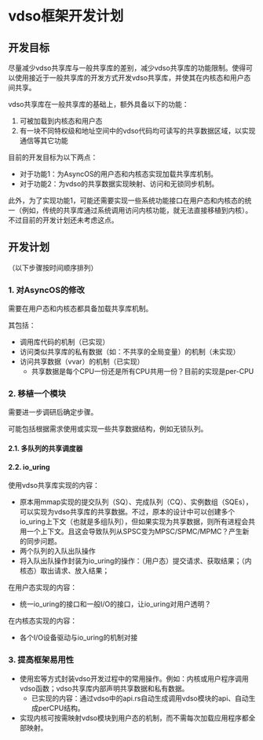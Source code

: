# vdso框架开发计划

## 开发目标

尽量减少vdso共享库与一般共享库的差别，减少vdso共享库的功能限制。使得可以使用接近于一般共享库的开发方式开发vdso共享库，并使其在内核态和用户态间共享。

vdso共享库在一般共享库的基础上，额外具备以下的功能：

1. 可被加载到内核态和用户态
2. 有一块不同特权级和地址空间中的vdso代码均可读写的共享数据区域，以实现通信等其它功能

目前的开发目标为以下两点：

- 对于功能1：为AsyncOS的用户态和内核态实现加载共享库机制。
- 对于功能2：为vdso的共享数据实现映射、访问和无锁同步机制。

此外，为了实现功能1，可能还需要实现一些系统功能接口在用户态和内核态的统一（例如，传统的共享库通过系统调用访问内核功能，就无法直接移植到内核）。不过目前的开发计划还未考虑这点。

## 开发计划

（以下步骤按时间顺序排列）

<!-- ### 1. 私有数据相关

调研vdso共享库实现私有数据的方式：是否已经实现？（即，如果直接在vdso共享库中声明可变全局变量，能否作为私有数据正常使用？）若否，则手动实现私有数据的机制。

### 2. 共享数据相关

考虑和实现更普遍的共享数据同步方式，例如使用原子操作+让权等待。注意在实现中绕开中断/抢占机制。

当前已知，在vdso内部实现堆分配机制比较困难。因此，暂时绕过堆分配，使用静态分配的空间实现共享数据。虽然仍需考虑同步问题，但应该会简单一些？（例如环形缓冲区已知可以实现无锁MPMC（[高性能队列——Disruptor](https://tech.meituan.com/2016/11/18/disruptor.html)），我们的代码需要支持多生产者或多消费者吗？）

### 3. 与代码逻辑解耦

在内核态和用户态实现相似的、加载共享库的机制。实现根据需要，将内核的vdso库映射到用户态的机制。

### 4. 模块间依赖相关

将模块对外部的依赖尽量改为静态链接。对于无法修改的依赖，将模块与内核的通信机制改为内核修改模块的数据；将模块间的通信机制改为类似RPC。

### 5. vdso共享库实例

将内核的一个模块（如文件系统或网络）改造成vdso共享库，并验证其可以在内核态、在用户态被加载、被使用。

由于第4项的改造可能缺乏实例，考虑将第4步和第5步穿插进行。 -->

### 1. 对AsyncOS的修改

需要在用户态和内核态都具备加载共享库机制。

其包括：

- 调用库代码的机制（已实现）
- 访问类似共享库的私有数据（如：不共享的全局变量）的机制（未实现）
- 访问共享数据（vvar）的机制（已实现）
  - 共享数据是每个CPU一份还是所有CPU共用一份？目前的实现是per-CPU

### 2. 移植一个模块

需要进一步调研后确定步骤。

可能包括根据需求使用或实现一些共享数据结构，例如无锁队列。

#### 2.1. 多队列的共享调度器

#### 2.2. io_uring

使用vdso共享库实现的内容：

- 原本用mmap实现的提交队列（SQ）、完成队列（CQ）、实例数组（SQEs），可以实现为vdso共享库的共享数据。不过，原本的设计中可以创建多个io_uring上下文（也就是多组队列），但如果实现为共享数据，则所有进程会共用一个上下文。且这会导致队列从SPSC变为MPSC/SPMC/MPMC？产生新的同步问题。
- 两个队列的入队出队操作
- 将入队出队操作封装为io_uring的操作：（用户态）提交请求、获取结果；（内核态）取出请求、放入结果；

在用户态实现的内容：

- 统一io_uring的接口和一般I/O的接口，让io_uring对用户透明？

在内核态实现的内容：

- 各个I/O设备驱动与io_uring的机制对接

### 3. 提高框架易用性

- 使用宏等方式封装vdso开发过程中的常用操作。例如：内核或用户程序调用vdso函数；vdso共享库内部声明共享数据和私有数据。
  - 已实现的内容：通过vdso中的api.rs自动生成调用vdso模块的api、自动生成perCPU结构。
- 实现内核可按需映射vdso模块到用户态的机制，而不需每次加载应用程序都全部映射。
